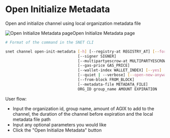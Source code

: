 # Open Initialize Metadata

Open and initialize channel using local organization metadata file

![Open Initialize Metadata page](/assets/images/products/AIMarketplace/TUI/Screenshot2024-08-17at6.22.41PM.png)Open Initialize Metadata page

```bash
# Format of the command in the SNET CLI

snet channel open-init-metadata [-h] [--registry-at REGISTRY_AT] [--force]
                                [--signer SIGNER]
                                [--multipartyescrow-at MULTIPARTYESCROW_AT]
                                [--gas-price GAS_PRICE]
                                [--wallet-index WALLET_INDEX] [--yes]
                                [--quiet | --verbose] [--open-new-anyway]
                                [--from-block FROM_BLOCK]
                                [--metadata-file METADATA_FILE]
                                ORG_ID group_name AMOUNT EXPIRATION
```

User flow:

* Input the organization id, group name, amount of AGIX to add to the channel, the duration of the channel before expiration and the local metadata file path
* Input any optional parameters you would like
* Click the "Open Initialize Metadata" button
